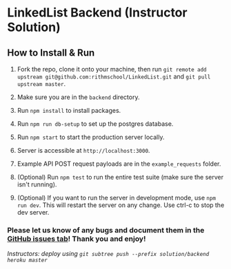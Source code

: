 # LinkedList Backend (Instructor Solution)

## How to Install & Run

1.  Fork the repo, clone it onto your machine, then run `git remote add upstream git@github.com:rithmschool/LinkedList.git` and `git pull upstream master`.

1.  Make sure you are in the `backend` directory.

1.  Run `npm install` to install packages.

1.  Run `npm run db-setup` to set up the postgres database.

1.  Run `npm start` to start the production server locally.

1.  Server is accessible at `http://localhost:3000`.

1.  Example API POST request payloads are in the `example_requests` folder.

1.  (Optional) Run `npm test` to run the entire test suite (make sure the server isn't running).

1.  (Optional) If you want to run the server in development mode, use `npm run dev`. This will restart the server on any change. Use ctrl-c to stop the dev server.

### Please let us know of any bugs and document them in the [GitHub issues tab](https://github.com/rithmschool/LinkedList/issues)! Thank you and enjoy!

_Instructors: deploy using `git subtree push --prefix solution/backend heroku master`_
